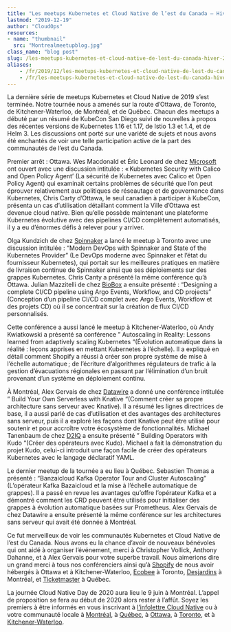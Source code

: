```yaml
---
title: "Les meetups Kubernetes et Cloud Native de l’est du Canada – Hiver 2019"
lastmod: "2019-12-19"
author: "CloudOps"
resources:
- name: "thumbnail"
  src: "Montrealmeetupblog.jpg"
class_name: "blog post"
slug: /les-meetups-kubernetes-et-cloud-native-de-lest-du-canada-hiver-2019
aliases:
    - /fr/2019/12/les-meetups-kubernetes-et-cloud-native-de-lest-du-canada-hiver-2019/
    - /fr/les-meetups-kubernetes-et-cloud-native-de-lest-du-canada-hiver-2019
---
```


<p>La dernière série de meetups Kubernetes et Cloud Native de 2019 s’est terminée. Notre tournée nous a amenés sur la route d’Ottawa, de Toronto, de Kitchener-Waterloo, de Montréal, et de Québec. Chacun des meetups a débuté par un résumé de KubeCon San Diego suivi de nouvelles à propos des récentes versions de Kubernetes&nbsp;1.16 et 1.17, de Istio&nbsp;1.3 et 1.4, et de Helm&nbsp;3. Les discussions ont porté sur une variété de sujets et nous avons été enchantés de voir une telle participation active de la part des communautés de l’est du Canada.</p><p>Premier arrêt&nbsp;: Ottawa. Wes Macdonald et Éric Leonard de chez <a href="https://azure.microsoft.com/fr-fr/">Microsoft</a> ont ouvert avec une discussion intitulée&nbsp;: « Kubernetes Security with Calico and Open Policy Agent’ (La sécurité de Kubernetes avec Calico et Open Policy Agent) qui examinait certains problèmes de sécurité que l’on peut éprouver relativement aux politiques de réseautage et de gouvernance dans Kubernetes, Chris Carty d’Ottawa, le seul canadien à participer à KubeCon, présenta un cas d’utilisation détaillant comment la Ville d’Ottawa est devenue cloud native. Bien qu’elle possède maintenant une plateforme Kubernetes évolutive avec des pipelines CI/CD complètement automatisés, il y a eu d’énormes défis à relever pour y arriver.</p><p>Olga Kundzich de chez <a href="https://www.spinnaker.io/">Spinnaker</a> a lancé le meetup à Toronto avec une discussion intitulée&nbsp;: “Modern DevOps with Spinnaker and State of the Kubernetes Provider” (Le DevOps moderne avec Spinnaker et l’état du fournisseur Kubernetes), qui portait sur les meilleures pratiques en matière de livraison continue de Spinnaker ainsi que ses déploiements sur des grappes Kubernetes. Chris Canty a présenté la même conférence qu’à Ottawa. Julian Mazzitelli de chez <a href="https://biobox.io/">BioBox</a> a ensuite présenté&nbsp;: “Designing a complete CI/CD pipeline using Argo Events, Workflow, and CD projects” (Conception d’un pipeline CI/CD complet avec Argo Events, Workflow et des projets CD) où il se concentrait sur la création de flux CI/CD personnalisés.</p><p>Cette conférence a aussi lancé le meetup à Kitchener-Waterloo, où Andy Kwiatkowski a présenté sa conférence ”&nbsp;Autoscaling in Reality: Lessons learned from adaptively scaling Kubernetes&nbsp;“(Évolution automatique dans la réalité&nbsp;: leçons apprises en mettant Kubernetes à l’échelle). Il a expliqué en détail comment Shopify a réussi à créer son propre système de mise à l’échelle automatique ; de l’écriture d’algorithmes régulateurs de trafic à la gestion d’évacuations régionales en passant par l’élimination d’un bruit provenant d’un système en déploiement continu.</p><p>À Montréal, Alex Gervais de chez <a href="https://www.datawire.io/">Datawire</a> a donné une conférence intitulée ”&nbsp;Build Your Own Serverless with Knative&nbsp;“(Comment créer sa propre architecture sans serveur avec Knative). Il a résumé les lignes directrices de base, il a aussi parlé de cas d’utilisation et des avantages des architectures sans serveur, puis il a exploré les façons dont Knative peut être utilisé pour soutenir et pour accroître votre écosystème de fonctionnalités. Michael Tanenbaum de chez <a href="https://d2iq.com/">D2IQ</a> a ensuite présenté ”&nbsp;Building Operators with Kudo&nbsp;“(Créer des opérateurs avec Kudo). Michael a fait la démonstration du projet Kudo, celui-ci introduit une façon facile de créer des opérateurs Kubernetes avec le langage déclaratif YAML.</p><p>Le dernier meetup de la tournée a eu lieu à Québec. Sebastien Thomas a présenté&nbsp;: “Banzaicloud Kafka Operator Tour and Cluster Autoscaling” (L’opérateur Kafka Bazaicloud et la mise à l’échelle automatique de grappes). Il a passé en revue les avantages qu’offre l’opérateur Kafka et a démontré comment les CRD peuvent être utilisés pour initialiser des grappes à évolution automatique basées sur Prometheus. Alex Gervais de chez Datawire a ensuite présenté la même conférence sur les architectures sans serveur qui avait été donnée à Montréal.</p><p>Ce fut merveilleux de voir les communautés Kubernetes et Cloud Native de l’est du Canada. Nous avons eu la chance d’avoir de nouveaux bénévoles qui ont aidé à organiser l’événement, merci à Christopher Vollick, Anthony Dahanne, et à Alex Gervais pour votre superbe travail. Nous aimerions dire un grand merci à tous nos conférenciers ainsi qu’à <a href="https://fr.shopify.ca/">Shopify</a> de nous avoir hébergés à Ottawa et à Kitchener-Waterloo, <a href="https://www.ecobee.com/">Ecobee</a> à Toronto, <a href="https://www.desjardins.com/index.jsp">Desjardins</a> à Montréal, et <a href="https://www.ticketmaster.ca/?lang=fr-ca">Ticketmaster</a> à Québec.&nbsp;</p><p>La journée Cloud Native Day de 2020 aura lieu le 9&nbsp;juin à Montréal. L’appel de proposition se fera au début de 2020 alors rester à l’affût. Soyez les premiers à être informés en vous inscrivant à <a href="https://info.cloudops.com/newsletter-cloud-native-communities">l’infolettre Cloud Native</a> ou à votre communauté locale à <a href="https://www.meetup.com/Kubernetes-Montreal/">Montréal</a>, à <a href="https://www.meetup.com/Kubernetes-Quebec/">Québec</a>, à <a href="https://www.meetup.com/Kubernetes-Ottawa/">Ottawa</a>, à <a href="https://www.meetup.com/Kubernetes-Toronto/">Toronto</a>, et à <a href="https://www.meetup.com/Kubernetes-Kitchener-Waterloo/">Kitchener-Waterloo</a>.</p>

